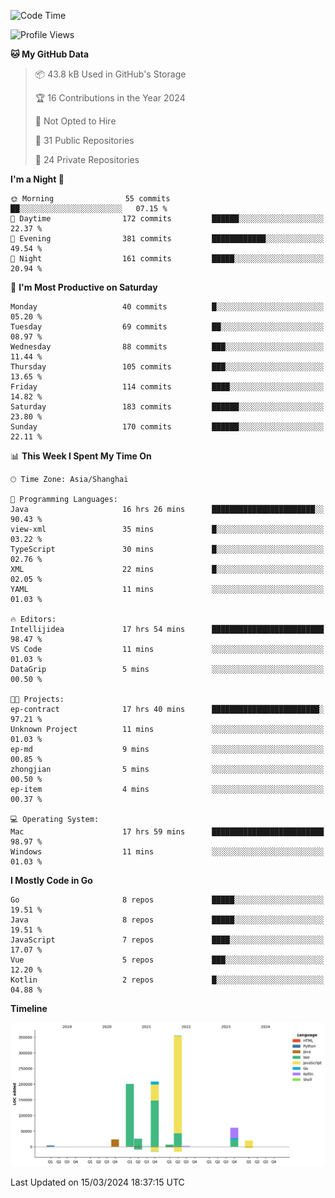 <!--START_SECTION:waka-->
![Code Time](http://img.shields.io/badge/Code%20Time-2%2C300%20hrs%2057%20mins-blue)

![Profile Views](http://img.shields.io/badge/Profile%20Views-0-blue)

**🐱 My GitHub Data** 

> 📦 43.8 kB Used in GitHub's Storage 
 > 
> 🏆 16 Contributions in the Year 2024
 > 
> 🚫 Not Opted to Hire
 > 
> 📜 31 Public Repositories 
 > 
> 🔑 24 Private Repositories 
 > 
**I'm a Night 🦉** 

```text
🌞 Morning                55 commits          ██░░░░░░░░░░░░░░░░░░░░░░░   07.15 % 
🌆 Daytime                172 commits         ██████░░░░░░░░░░░░░░░░░░░   22.37 % 
🌃 Evening                381 commits         ████████████░░░░░░░░░░░░░   49.54 % 
🌙 Night                  161 commits         █████░░░░░░░░░░░░░░░░░░░░   20.94 % 
```
📅 **I'm Most Productive on Saturday** 

```text
Monday                   40 commits          █░░░░░░░░░░░░░░░░░░░░░░░░   05.20 % 
Tuesday                  69 commits          ██░░░░░░░░░░░░░░░░░░░░░░░   08.97 % 
Wednesday                88 commits          ███░░░░░░░░░░░░░░░░░░░░░░   11.44 % 
Thursday                 105 commits         ███░░░░░░░░░░░░░░░░░░░░░░   13.65 % 
Friday                   114 commits         ████░░░░░░░░░░░░░░░░░░░░░   14.82 % 
Saturday                 183 commits         ██████░░░░░░░░░░░░░░░░░░░   23.80 % 
Sunday                   170 commits         ██████░░░░░░░░░░░░░░░░░░░   22.11 % 
```


📊 **This Week I Spent My Time On** 

```text
🕑︎ Time Zone: Asia/Shanghai

💬 Programming Languages: 
Java                     16 hrs 26 mins      ███████████████████████░░   90.43 % 
view-xml                 35 mins             █░░░░░░░░░░░░░░░░░░░░░░░░   03.22 % 
TypeScript               30 mins             █░░░░░░░░░░░░░░░░░░░░░░░░   02.76 % 
XML                      22 mins             █░░░░░░░░░░░░░░░░░░░░░░░░   02.05 % 
YAML                     11 mins             ░░░░░░░░░░░░░░░░░░░░░░░░░   01.03 % 

🔥 Editors: 
Intellijidea             17 hrs 54 mins      █████████████████████████   98.47 % 
VS Code                  11 mins             ░░░░░░░░░░░░░░░░░░░░░░░░░   01.03 % 
DataGrip                 5 mins              ░░░░░░░░░░░░░░░░░░░░░░░░░   00.50 % 

🐱‍💻 Projects: 
ep-contract              17 hrs 40 mins      ████████████████████████░   97.21 % 
Unknown Project          11 mins             ░░░░░░░░░░░░░░░░░░░░░░░░░   01.03 % 
ep-md                    9 mins              ░░░░░░░░░░░░░░░░░░░░░░░░░   00.85 % 
zhongjian                5 mins              ░░░░░░░░░░░░░░░░░░░░░░░░░   00.50 % 
ep-item                  4 mins              ░░░░░░░░░░░░░░░░░░░░░░░░░   00.37 % 

💻 Operating System: 
Mac                      17 hrs 59 mins      █████████████████████████   98.97 % 
Windows                  11 mins             ░░░░░░░░░░░░░░░░░░░░░░░░░   01.03 % 
```

**I Mostly Code in Go** 

```text
Go                       8 repos             █████░░░░░░░░░░░░░░░░░░░░   19.51 % 
Java                     8 repos             █████░░░░░░░░░░░░░░░░░░░░   19.51 % 
JavaScript               7 repos             ████░░░░░░░░░░░░░░░░░░░░░   17.07 % 
Vue                      5 repos             ███░░░░░░░░░░░░░░░░░░░░░░   12.20 % 
Kotlin                   2 repos             █░░░░░░░░░░░░░░░░░░░░░░░░   04.88 % 
```



**Timeline**

![Lines of Code chart](https://raw.githubusercontent.com/youtiaoguagua/youtiaoguagua/master/assets/bar_graph.png)


 Last Updated on 15/03/2024 18:37:15 UTC
<!--END_SECTION:waka-->